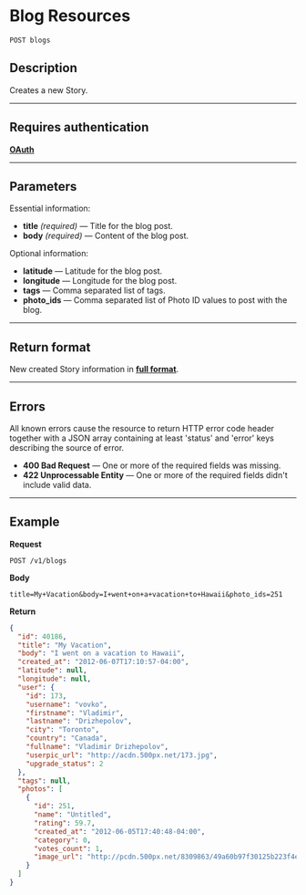 # Blog Resources

    POST blogs

## Description
Creates a new Story.

***

## Requires authentication
**[OAuth][]**

***

## Parameters

Essential information:

- **title** _(required)_ — Title for the blog post.
- **body** _(required)_ — Content of the blog post.

Optional information:

- **latitude** — Latitude for the blog post.
- **longitude** — Longitude for the blog post.
- **tags** — Comma separated list of tags.
- **photo_ids** — Comma separated list of Photo ID values to post with the blog.

***

## Return format
New created Story information in **[full format][]**.

***

## Errors
All known errors cause the resource to return HTTP error code header together with a JSON array containing at least 'status' and 'error' keys describing the source of error.

- **400 Bad Request** — One or more of the required fields was missing.
- **422 Unprocessable Entity** — One or more of the required fields didn't include valid data.

***

## Example
**Request**

    POST /v1/blogs

**Body**

    title=My+Vacation&body=I+went+on+a+vacation+to+Hawaii&photo_ids=251

**Return**
``` json
{
  "id": 40186,
  "title": "My Vacation",
  "body": "I went on a vacation to Hawaii",
  "created_at": "2012-06-07T17:10:57-04:00",
  "latitude": null,
  "longitude": null,
  "user": {
    "id": 173,
    "username": "vovko",
    "firstname": "Vladimir",
    "lastname": "Drizhepolov",
    "city": "Toronto",
    "country": "Canada",
    "fullname": "Vladimir Drizhepolov",
    "userpic_url": "http://acdn.500px.net/173.jpg",
    "upgrade_status": 2
  },
  "tags": null,
  "photos": [
    {
      "id": 251,
      "name": "Untitled",
      "rating": 59.7,
      "created_at": "2012-06-05T17:40:48-04:00",
      "category": 0,
      "votes_count": 1,
      "image_url": "http://pcdn.500px.net/8309863/49a60b97f30125b223f4e38ab53c6525435888f2/4.jpg"
    }
  ]
}
``` 

[OAuth]: https://github.com/500px/api-documentation/tree/master/authentication
[full format]: https://github.com/500px/api-documentation/blob/master/basics/formats_and_terms.md#full-format